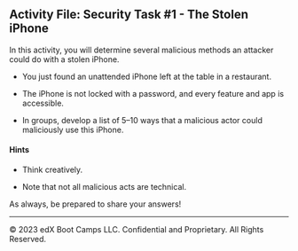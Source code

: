 ## Activity File: Security Task #1 - The Stolen iPhone

In this activity, you will determine several malicious methods an attacker could do with a stolen iPhone.

- You just found an unattended iPhone left at the table in a restaurant.

- The iPhone is not locked with a password, and every feature and app is accessible.

- In groups, develop a list of 5&ndash;10 ways that a malicious actor could maliciously use this iPhone.

#### Hints

- Think creatively.

- Note that not all malicious acts are technical.

As always, be prepared to share your answers!

---

© 2023 edX Boot Camps LLC. Confidential and Proprietary. All Rights Reserved.    

